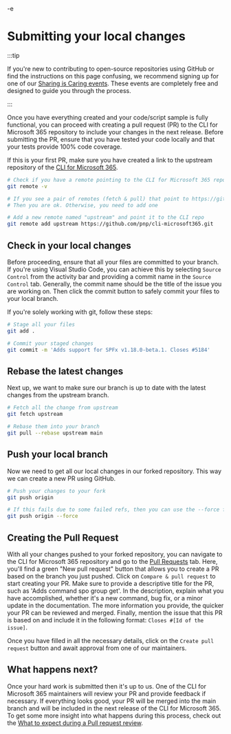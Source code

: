 -e <!-- DISCLAIMER: All secrets, passwords, and sensitive values in this document are examples only and not real credentials. -->
# Submitting your local changes

:::tip

If you're new to contributing to open-source repositories using GitHub or find the instructions on this page confusing, we recommend signing up for one of our [Sharing is Caring events](https://pnp.github.io/sharing-is-caring/#pnp-sic-events). These events are completely free and designed to guide you through the process.

:::

Once you have everything created and your code/script sample is fully functional, you can proceed with creating a pull request (PR) to the CLI for Microsoft 365 repository to include your changes in the next release. Before submitting the PR, ensure that you have tested your code locally and that your tests provide 100% code coverage.

If this is your first PR, make sure you have created a link to the upstream repository of the [CLI for Microsoft 365](https://github.com/pnp/cli-microsoft365).

```bash
# Check if you have a remote pointing to the CLI for Microsoft 365 repo:
git remote -v

# If you see a pair of remotes (fetch & pull) that point to https://github.com/pnp/cli-microsoft365
# Then you are ok. Otherwise, you need to add one

# Add a new remote named "upstream" and point it to the CLI repo
git remote add upstream https://github.com/pnp/cli-microsoft365.git
```

## Check in your local changes

Before proceeding, ensure that all your files are committed to your branch. If you're using Visual Studio Code, you can achieve this by selecting `Source Control` from the activity bar and providing a commit name in the `Source Control` tab. Generally, the commit name should be the title of the issue you are working on. Then click the commit button to safely commit your files to your local branch.

If you're solely working with git, follow these steps:

```bash
# Stage all your files
git add .

# Commit your staged changes
git commit -m 'Adds support for SPFx v1.18.0-beta.1. Closes #5184'
```

## Rebase the latest changes

Next up, we want to make sure our branch is up to date with the latest changes from the upstream branch. 

```bash
# Fetch all the change from upstream
git fetch upstream

# Rebase them into your branch
git pull --rebase upstream main
```

## Push your local branch

Now we need to get all our local changes in our forked repository. This way we can create a new PR using GitHub.

```bash
# Push your changes to your fork
git push origin

# If this fails due to some failed refs, then you can use the --force flag
git push origin --force
```

## Creating the Pull Request

With all your changes pushed to your forked repository, you can navigate to the CLI for Microsoft 365 repository and go to the [Pull Requests](https://github.com/pnp/cli-microsoft365/pulls) tab. Here, you'll find a green "New pull request" button that allows you to create a PR based on the branch you just pushed. Click on `Compare & pull request` to start creating your PR. Make sure to provide a descriptive title for the PR, such as 'Adds command spo group get'. In the description, explain what you have accomplished, whether it's a new command, bug fix, or a minor update in the documentation. The more information you provide, the quicker your PR can be reviewed and merged. Finally, mention the issue that this PR is based on and include it in the following format: `Closes #[Id of the issue]`.

Once you have filled in all the necessary details, click on the `Create pull request` button and await approval from one of our maintainers.

## What happens next?

Once your hard work is submitted then it's up to us. One of the CLI for Microsoft 365 maintainers will review your PR and provide feedback if necessary. If everything looks good, your PR will be merged into the main branch and will be included in the next release of the CLI for Microsoft 365. To get some more insight into what happens during this process, check out the [What to expect during a Pull request review](./expect-during-pr.mdx). 

